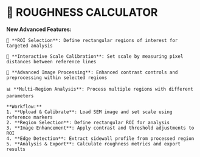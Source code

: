 # 🎈 ROUGHNESS CALCULATOR

**New Advanced Features:**

    🎯 **ROI Selection**: Define rectangular regions of interest for targeted analysis

    📏 **Interactive Scale Calibration**: Set scale by measuring pixel distances between reference lines

    🎨 **Advanced Image Processing**: Enhanced contrast controls and preprocessing within selected regions

    📊 **Multi-Region Analysis**: Process multiple regions with different parameters

    **Workflow:**
    1. **Upload & Calibrate**: Load SEM image and set scale using reference markers
    2. **Region Selection**: Define rectangular ROI for analysis
    3. **Image Enhancement**: Apply contrast and threshold adjustments to ROI
    4. **Edge Detection**: Extract sidewall profile from processed region
    5. **Analysis & Export**: Calculate roughness metrics and export results
